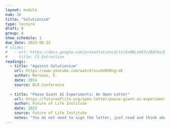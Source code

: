 ```yaml
---
layout: module
num: 16
title: "Solutionism"
type: lecture
draft: 0
group: 8
show_schedule: 1
due_date: 2023-05-22
# slides:
#   - url: https://docs.google.com/presentation/d/1slXxNNLvb6YzJBdt0zJbp4M7Vv5-8A1Kz7bGSE686G8/edit?usp=sharing
#     title: CS Extraction
readings:
  - title: "Against Solutionism"
    url: https://www.youtube.com/watch?v=uhU0hRng-eE
    author: Morozov, E.
    date: 2014
    source: DLD Conference
    
  - title: "Pause Giant AI Experiments: An Open Letter"
    url: https://futureoflife.org/open-letter/pause-giant-ai-experiments/
    author: Future of Life Institute
    date: 2023
    source: Future of Life Institute
    notes: "You do not need to sign the letter, just read and think about it in conversation with solutionism"
---    
```

